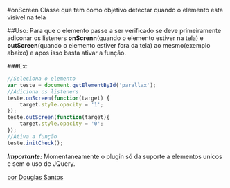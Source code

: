 #onScreen
Classe que tem como objetivo detectar quando o elemento esta visivel na tela

##Uso:
Para que o elemento passe a ser verificado se deve primeiramente adiconar os listeners **onScrenn**(quando o elemento estiver na tela) e **outScreen**(quando o elemento estiver fora da tela) ao mesmo(exemplo abaixo) e apos isso basta ativar a função.

###Ex:
```javascript
//Seleciona o elemento
var teste = document.getElementById('parallax');
//Adiciona os listeners
teste.onScreen(function(target) {
	target.style.opacity = '1';	
});
teste.outScreen(function(target){
	target.style.opacity = '0';			
});
//Ativa a função
teste.initCheck();
```

***Importante:***
Momentaneamente o plugin só da suporte a elementos unicos e sem o uso de JQuery.

[por Douglas Santos](http://douglas.com.br)
